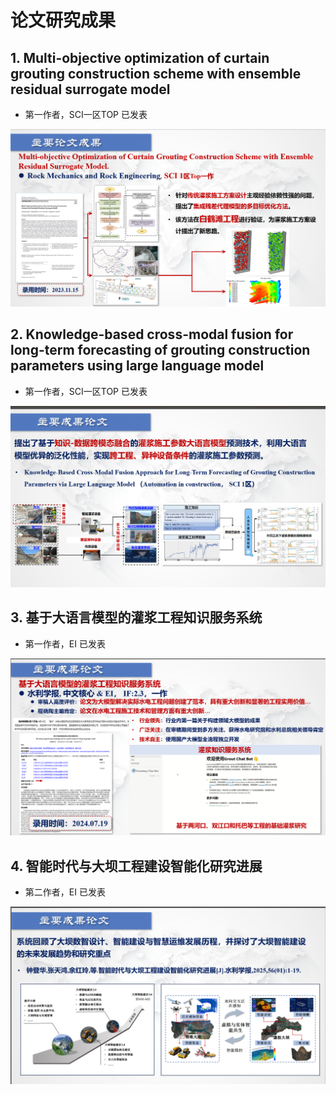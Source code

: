 # 论文研究成果

## 1. Multi-objective optimization of curtain grouting construction scheme with ensemble residual surrogate model

- 第一作者，SCI一区TOP 已发表

![img](./img/1.png)

## 2. Knowledge-based cross-modal fusion for long-term forecasting of grouting construction parameters using large language model

- 第一作者，SCI一区TOP 已发表

![img](./img/2.png)

## 3. 基于大语言模型的灌浆工程知识服务系统

- 第一作者，EI 已发表

![img](./img/3.png)

## 4. 智能时代与大坝工程建设智能化研究进展

- 第二作者，EI 已发表

![img](./img/4.png)